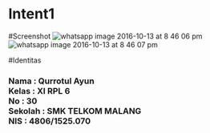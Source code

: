 # Intent1

#Screenshot
![whatsapp image 2016-10-13 at 8 46 06 pm](https://cloud.githubusercontent.com/assets/22120736/19351806/6bfef2ba-9187-11e6-94a6-14446e7167b3.jpeg)
![whatsapp image 2016-10-13 at 8 46 07 pm](https://cloud.githubusercontent.com/assets/22120736/19351813/722c8076-9187-11e6-8054-c1e019f2134d.jpeg)
<br>

#Identitas
<h3> 
Nama : Qurrotul Ayun <br>
Kelas : XI RPL 6  <br>
No : 30 <br>
Sekolah : SMK TELKOM MALANG <br> 
NIS : 4806/1525.070
</h3>
